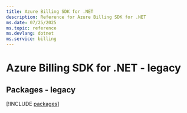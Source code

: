 ```yaml
---
title: Azure Billing SDK for .NET
description: Reference for Azure Billing SDK for .NET
ms.date: 07/25/2025
ms.topic: reference
ms.devlang: dotnet
ms.service: billing
---
```

# Azure Billing SDK for .NET - legacy
## Packages - legacy
[!INCLUDE [packages](billing-index.md)]